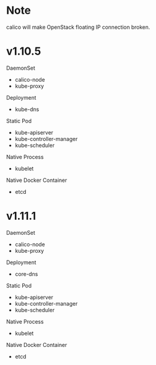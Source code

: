 # Note

calico will make OpenStack floating IP connection broken.

# v1.10.5

DaemonSet

* calico-node
* kube-proxy

Deployment

* kube-dns

Static Pod

* kube-apiserver
* kube-controller-manager
* kube-scheduler

Native Process

* kubelet

Native Docker Container

* etcd

# v1.11.1

DaemonSet

* calico-node
* kube-proxy

Deployment

* core-dns

Static Pod

* kube-apiserver
* kube-controller-manager
* kube-scheduler

Native Process

* kubelet

Native Docker Container

* etcd
